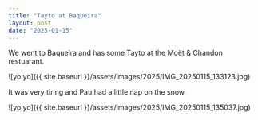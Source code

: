```yaml
---
title: "Tayto at Baqueira"
layout: post
date: "2025-01-15"
---
```


We went to Baqueira and has some Tayto at the Moët & Chandon restuarant.

![yo yo]({{ site.baseurl }}/assets/images/2025/IMG_20250115_133123.jpg)

It was very tiring and Pau had a little nap on the snow.

![yo yo]({{ site.baseurl }}/assets/images/2025/IMG_20250115_135037.jpg)
